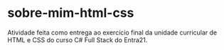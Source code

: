 # sobre-mim-html-css
Atividade feita como entrega ao exercício final da unidade curricular de HTML e CSS do curso C# Full Stack do Entra21.
